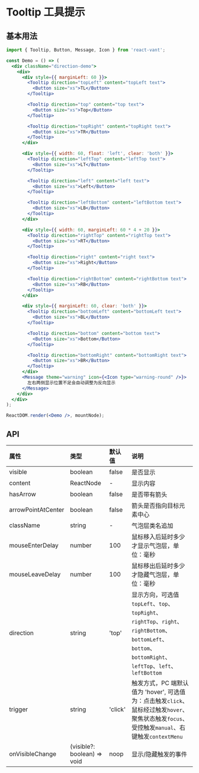 # Tooltip 工具提示

## 基本用法

```jsx
import { Tooltip, Button, Message, Icon } from 'react-vant';

const Demo = () => (
  <div className="direction-demo">
    <div>
      <div style={{ marginLeft: 60 }}>
        <Tooltip direction="topLeft" content="topLeft text">
          <Button size="xs">TL</Button>
        </Tooltip>

        <Tooltip direction="top" content="top text">
          <Button size="xs">Top</Button>
        </Tooltip>

        <Tooltip direction="topRight" content="topRight text">
          <Button size="xs">TR</Button>
        </Tooltip>
      </div>

      <div style={{ width: 60, float: 'left', clear: 'both' }}>
        <Tooltip direction="leftTop" content="leftTop text">
          <Button size="xs">LT</Button>
        </Tooltip>

        <Tooltip direction="left" content="left text">
          <Button size="xs">Left</Button>
        </Tooltip>

        <Tooltip direction="leftBottom" content="leftBottom text">
          <Button size="xs">LB</Button>
        </Tooltip>
      </div>

      <div style={{ width: 60, marginLeft: 60 * 4 + 20 }}>
        <Tooltip direction="rightTop" content="rightTop text">
          <Button size="xs">RT</Button>
        </Tooltip>

        <Tooltip direction="right" content="right text">
          <Button size="xs">Right</Button>
        </Tooltip>

        <Tooltip direction="rightBottom" content="rightBottom text">
          <Button size="xs">RB</Button>
        </Tooltip>
      </div>

      <div style={{ marginLeft: 60, clear: 'both' }}>
        <Tooltip direction="bottomLeft" content="bottomLeft text">
          <Button size="xs">BL</Button>
        </Tooltip>

        <Tooltip direction="bottom" content="bottom text">
          <Button size="xs">Bottom</Button>
        </Tooltip>

        <Tooltip direction="bottomRight" content="bottomRight text">
          <Button size="xs">BR</Button>
        </Tooltip>
      </div>
      <Message theme="warning" icon={<Icon type="warning-round" />}>
        左右两侧显示位置不足会自动调整为反向显示
      </Message>
    </div>
  </div>
);

ReactDOM.render(<Demo />, mountNode);
```

## API

| 属性               | 类型                        | 默认值  | 说明                                                                                                                                                      |
| :----------------- | :-------------------------- | :------ | :-------------------------------------------------------------------------------------------------------------------------------------------------------- |
| visible            | boolean                     | false   | 是否显示                                                                                                                                                  |
| content            | ReactNode                   | -       | 显示内容                                                                                                                                                  |
| hasArrow           | boolean                     | false   | 是否带有箭头                                                                                                                                              |
| arrowPointAtCenter | boolean                     | false   | 箭头是否指向目标元素中心                                                                                                                                  |
| className          | string                      | -       | 气泡层类名追加                                                                                                                                            |
| mouseEnterDelay    | number                      | 100     | 鼠标移入后延时多少才显示气泡层，单位：毫秒                                                                                                                |
| mouseLeaveDelay    | number                      | 100     | 鼠标移出后延时多少才隐藏气泡层，单位：毫秒                                                                                                                |
| direction          | string                      | 'top'   | 显示方向，可选值 `topLeft`、`top`、`topRight`、`rightTop`、`right`、`rightBottom`、`bottomLeft`、`bottom`、`bottomRight`、`leftTop`、`left`、`leftBottom` |
| trigger            | string                      | 'click' | 触发方式，PC 端默认值为 'hover', 可选值为：点击触发`click`、鼠标经过触发`hover`、聚焦状态触发`focus`、受控触发`manual`、右键触发`contextMenu`             |
| onVisibleChange    | (visible?: boolean) => void | noop    | 显示/隐藏触发的事件                                                                                                                                       |
